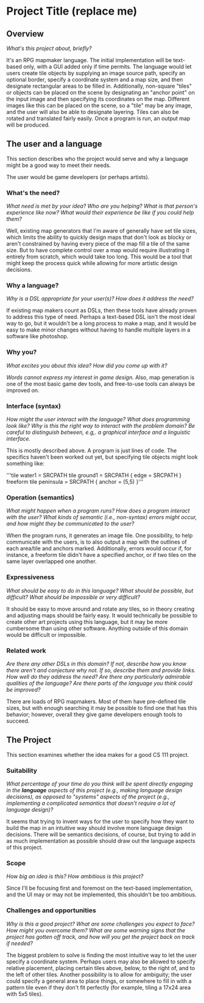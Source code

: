 # Project Title (replace me)

## Overview
_What's this project about, briefly?_

It's an RPG mapmaker language. The initial implementation will be text-based only, with a GUI added only if time permits.
The language would let users create tile objects by supplying an image source path, specify an optional border, specify a coordinate system and a map size, and then designate rectangular areas to be filled in. Additionally, non-square "tiles" or objects can be placed on the scene by designating an "anchor point" on the input image and then specifying its coordinates on the map. Different images like this can be placed on the scene, so a "tile" may be any image, and the user will also be able to designate layering. Tiles can also be rotated and translated fairly easily. Once a program is run, an output map will be produced.

## The user and a language
This section describes who the project would serve and why a language might be a
good way to meet their needs.

The user would be game developers (or perhaps artists).

### What's the need?
_What need is met by your idea? Who are you helping? What is that person's
experience like now? What would their experience be like if you could help 
them?_

Well, existing map generators that I'm aware of generally have set tile sizes, which limits the ability to quickly design maps that don't look as blocky or aren't constrained by having every piece of the map fill a tile of the same size. But to have complete control over a map would require illustrating it entirely from scratch, which would take too long. This would be a tool that might keep the process quick while allowing for more artistic design decisions. 

### Why a language?
_Why is a DSL appropriate for your user(s)? How does it address the need?_

If existing map makers count as DSLs, then these tools have already proven to address this type of need.
Perhaps a text-based DSL isn't the most ideal way to go, but it wouldn't be a long process to make a map, and it would be easy to make minor changes without having to handle multiple layers in a software like photoshop.

### Why you?
_What excites you about this idea? How did you come up with it?_

_Words cannot express my interest in game design._
Also, map generation is one of the most basic game dev tools, and free-to-use tools can always be improved on.

### Interface (syntax)
_How might the user interact with the language? What does programming look 
like? Why is this the right way to interact with the problem domain? Be careful
to distinguish between, e.g,. a graphical interface and a linguistic interface._ 

This is mostly described above. A program is just lines of code. The specifics haven't been worked out yet, but specifying tile objects might look something like:

'''tile water1 = SRCPATH
tile ground1 = SRCPATH {
	edge = SRCPATH
}
freeform tile peninsula = SRCPATH {
	anchor = (5,5)
}'''


### Operation (semantics)
_What might happen when a program runs? How does a program interact with the
user? What kinds of semantic (i.e., non-syntax) errors might occur, and how 
might they be communicated to the user?_

When the program runs, it generates an image file.
One possibility, to help communicate with the users, is to also output a map with the outlines of each area/tile and anchors marked.
Additionally, errors would occur if, for instance, a freeform tile didn't have a specified anchor, or if two tiles on the same layer overlapped one another.

### Expressiveness
_What should be easy to do in this language? What should be possible, but
difficult? What should be impossible or very difficult?_

It should be easy to move around and rotate any tiles, so in theory creating and adjusting maps should be fairly easy. It would technically be possible to create other art projects using this language, but it may be more cumbersome than using other software.
Anything outside of this domain would be difficult or impossible.

### Related work
_Are there any other DSLs in this domain? If not, describe how you know there
aren't and conjecture why not. If so, describe them and provide links. How well 
do they address the need? Are there any particularly admirable qualities of the
language? Are there parts of the language you think could be improved?_

There are loads of RPG mapmakers. Most of them have pre-defined tile sizes, but with enough searching it may be possible to find one that has this behavior; however, overall they give game developers enough tools to succeed. 


## The Project
This section examines whether the idea makes for a good CS 111 project.


### Suitability
_What percentage of your time do you think will be spent directly engaging in
the **language** aspects of this project (e.g., making language design
decisions), as opposed to "systems" aspects of the project (e.g., implementing a
complicated semantics that doesn't require a lot of language design)?_

It seems that trying to invent ways for the user to specify how they want to build the map in an intuitive way should involve more language design decisions. There will be semantics decisions, of course, but trying to add in as much implementation as possible should draw out the language aspects of this project.

### Scope
_How big an idea is this? How ambitious is this project?_

Since I'll be focusing first and foremost on the text-based implementation, and the UI may or may not be implemented, this shouldn't be too ambitious.

### Challenges and opportunities
_Why is this a good project? What are some challenges you expect to face? How
might you overcome them? What are some warning signs that the project has gotten
off track, and how will you get the project back on track if needed?_

The biggest problem to solve is finding the most intuitive way to let the user specify a coordinate system. Perhaps users may also be allowed to specify relative placement, placing certain tiles above, below, to the right of, and to the left of other tiles.
Another possibility is to allow for ambiguity; the user could specify a general area to place things, or somewhere to fill in with a pattern tile even if they don't fit perfectly (for example, tiling a 17x24 area with 5x5 tiles).
